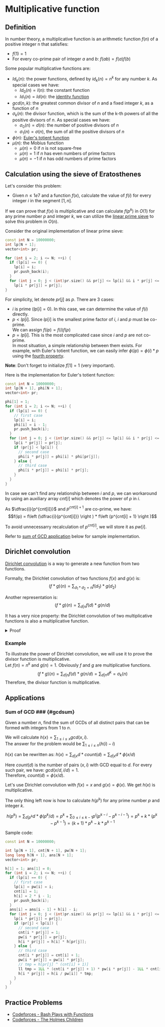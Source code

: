 <!--?title Multiplicative functionn-->
# Multiplicative function

## Definition

In number theory, a multiplicative function is an arithmetic function $f(n)$ of a positive integer n that satisfies:

- $f(1) = 1$
- For every co-prime pair of integer $a$ and $b$: $f(ab)=f(a)f(b)$

Some popular multiplicative functions are:

- $Id_k(n)$: the power functions, defined by $id_k(n) = n^k$ for any number $k$. As special cases we have:
    + $Id_0(n) = I(n)$: the constant function
    + $Id_1(n) = Id(n)$: the [identity function](https://en.wikipedia.org/wiki/Identity_function)
- $gcd(n,k)$: the greatest common divisor of $n$ and a fixed integer $k$, as a function of $n$
- $\sigma_k(n)$: the divisor function, which is the sum of the k-th powers of all the positive divisors of $n$. As special cases we have:
    + $\sigma_0(n) = d(n)$: the number of positive divisors of $n$
    + $\sigma_1(n) = \sigma(n)$, the sum of all the positive divisors of $n$
- $\phi(n)$: [Euler's totient function](./algebra/phi-function.html)
- $\mu(n)$: the Mobius function
    + $\mu(n) = 0$ if $n$ is not square-free
    + $\mu(n) = 1$ if $n$ has even numbers of prime factors
    + $\mu(n) = -1$ if $n$ has odd numbers of prime factors

## Calculation using the sieve of Eratosthenes

Let's consider this problem:

- Given $n \le 1e7$ and a function $f(x)$, calculate the value of $f(i)$ for every integer $i$ in the segment $[1,n]$.

If we can prove that $f(x)$ is multiplicative and can calculate $f(p^k)$ in $O(1)$ for any prime number $p$ and integer $k$, we can utilize the [linear prime sieve](./algebra/prime-sieve-linear.html) to solve this problem in $O(n)$.

Consider the original implementation of linear prime sieve:
```cpp
const int N = 10000000;
int lp[N + 1];
vector<int> pr;

for (int i = 2; i <= N; ++i) {
  if (lp[i] == 0) {
    lp[i] = i;
    pr.push_back(i);
  }
  for (int j = 0; j < (int)pr.size() && pr[j] <= lp[i] && i * pr[j] <= N; ++j)
    lp[i * pr[j]] = pr[j];
}
```

For simplicity, let denote $pr[j]$ as $p$. There are $3$ cases:

- $i$ is prime ($lp[i] = 0$). In this case, we can determine the value of $f(i)$ directly.
- $p < lp[i]$. Since $lp[i]$ is the smallest prime factor of $i$, $i$ and $p$ must be co-prime.  
We can assign $f(ip) = f(i)f(p)$
- $p = lp[i]$. This is the most complicated case since $i$ and $p$ are not co-prime.  
In most situation, a simple relationship between them exists. For example, with Euler's totient function, we can easily infer $\phi(ip) = \phi(i) * p$ using the [fourth property](./algebra/phi-function.html#toc-tgt-0).

**Note**: Don't forget to initialize $f[1] = 1$ (very important).

Here is the implementation for Euler's totient function:
```cpp
const int N = 10000000;
int lp[N + 1], phi[N + 1];
vector<int> pr;

phi[1] = 1;
for (int i = 2; i <= N; ++i) {
  if (lp[i] == 0) {
    // first case
    lp[i] = i;
    phi[i] = i - 1;
    pr.push_back(i);
  }
  for (int j = 0; j < (int)pr.size() && pr[j] <= lp[i] && i * pr[j] <= N; ++j) {
    lp[i * pr[j]] = pr[j];
    if (pr[j] < lp[i]) {
      // second case
      phi[i * pr[j]] = phi[i] * phi[pr[j]];
    } else {
      // third case
      phi[i * pr[j]] = phi[i] * pr[j];
    }
  }
}
```

In case we can't find any relationship between $i$ and $p$, we can workaround by using an auxiliary array $cnt[i]$ which denotes the power of $p$ in $i$.

As $\dfrac{i}{p^{cnt[i]}}$ and $p^{cnt[i] + 1}$ are co-prime, we have:
$$f(ip) = f\left (\dfrac{i}{p^{cnt[i]}}  \right ) * f\left (p^{cnt[i] + 1}  \right )$$

To avoid unnecessarry recalculation of $p^{cnt[i]}$, we will store it as $pw[i]$.

Refer to [sum of GCD application](#gcdsum) below for sample implementation.

## Dirichlet convolution

[Dirichlet convolution](https://en.wikipedia.org/wiki/Dirichlet_convolution) is a way to generate a new function from two functions.

Formally, the Dirichlet convolution of two functions $f(x)$ and $g(x)$ is:
$$(f * g)(n) = \sum_{d_1 * d_2=n}{f(d_1) * g(d_2)}$$

Another representation is:
$$(f * g)(n) = \sum_{d | n}{f(d) * g(n/d)}$$

It has a very nice property: the Dirichlet convolution of two multiplicative functions is also a multiplicative function.
<details>
  <summary>Proof</summary>
  
  Consider any two co-prime numbers $a$ and $b$. Every divisor $d$ of $ab$ can be uniquely reprensented as $rs$, with $r|a$, $s|b$ and $gcd(r,s) = 1$.
  
  $$
  \begin{align}
  (f * g)(ab) &= \sum_{r|a, s|b}{f(rs) g(ab/rs)} \\\\
  &= \sum_{r|a, s|b}{f(r) f(s) g(a/r) g(b/s)} \\\\
  &= \sum_{r|a}{f(r) g(a/r)} \sum_{s|b}{f(s) g(b/s)} \\\\
  &= (f * g)(a) (f * g)(b)
  \end{align}
  $$
  
  Therefore, $(f * g)$ is multiplicative.
</details>

### Example
To illustrate the power of Dirichlet convolution, we will use it to prove the divisor function is multiplicative.  
Let $f(n) = n^k$ and $g(n) = 1$. Obviously $f$ and $g$ are multiplicative functions.
$$(f * g)(n) = \sum_{d | n}{f(d) * g(n/d)} = \sum_{d | n}{d^k} = \sigma_k(n)$$
Therefore, the divisor function is multiplicative.

## Applications
### Sum of GCD ### {#gcdsum}
Given a number $n$, find the sum of GCDs of all distinct pairs that can be formed with integers from $1$ to $n$.

We will calculate $h(x) = \displaystyle \sum_{1 \le i \le x}{gcd(x, i)}$.  
The answer for the problem would be $\displaystyle \sum_{1 \le i \le n}{\left (h(i) - i  \right )}$

$h(x)$ can be rewritten as: $h(x) = \displaystyle \sum_{d | x}{d * count(d)} = \sum_{d | x}{d * \phi(x / d)}$

Here $count(d)$ is the number of pairs $(x, i)$ with GCD equal to $d$. For every such pair, we have: $gcd(x / d, i / d) = 1$.  
Therefore, $count(d) = \phi(x / d)$.

Let's use Dirichlet convolution with $f(x) = x$ and $g(x) = \phi(x)$. We get $h(x)$ is multiplicative.

The only thing left now is how to calculate $h(p^k)$ for any prime number $p$ and integer $k$.

$$h(p^k) = \sum_{d | p^k}{d * \phi(p^k / d)} = p^k + \sum_{0 \le i \le k-1}{p^i(p^{k-i}-p^{k-i-1})} = p^k + k * (p^k - p^{k - 1}) = (k + 1) * p^k - k * p^{k - 1}$$

Sample code:
```cpp
const int N = 10000000;

int lp[N + 1], cnt[N + 1], pw[N + 1];
long long h[N + 1], ans[N + 1];
vector<int> pr;

h[1] = 1; ans[1] = 0;
for (int i = 2; i <= N; ++i) {
  if (lp[i] == 0) {
    // first case
    lp[i] = pw[i] = i;
    cnt[i] = 1;
    h[i] = 2 * i - 1;
    pr.push_back(i);
  }
  ans[i] = ans[i - 1] + h[i] - i;
  for (int j = 0; j < (int)pr.size() && pr[j] <= lp[i] && i * pr[j] <= N; ++j) {
    lp[i * pr[j]] = pr[j];
    if (pr[j] < lp[i]) {
      // second case
      cnt[i * pr[j]] = 1;
      pw[i * pr[j]] = pr[j];
      h[i * pr[j]] = h[i] * h[pr[j]];
    } else {
      // third case
      cnt[i * pr[j]] = cnt[i] + 1;
      pw[i * pr[j]] = pw[i] * pr[j];
      // tmp = h[pr[j] ^ (cnt[i] + 1)]
      ll tmp = 1LL * (cnt[i * pr[j]] + 1) * pw[i * pr[j]] - 1LL * cnt[i * pr[j]] * pw[i];
      h[i * pr[j]] = h[i / pw[i]] * tmp;
    }
  }
}
```

## Practice Problems  
- [Codeforces - Bash Plays with Functions](https://codeforces.com/contest/757/problem/E)
- [Codeforces - The Holmes Children](https://codeforces.com/contest/776/problem/E)
